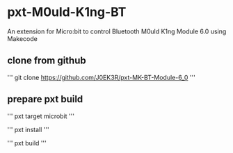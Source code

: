 # pxt-M0uld-K1ng-BT
An extension for Micro:bit to control Bluetooth M0uld K1ng Module 6.0 using Makecode

## clone from github

'''
git clone https://github.com/J0EK3R/pxt-MK-BT-Module-6_0
'''

## prepare pxt build

'''
pxt target microbit
'''

'''
pxt install
'''

'''
pxt build
'''